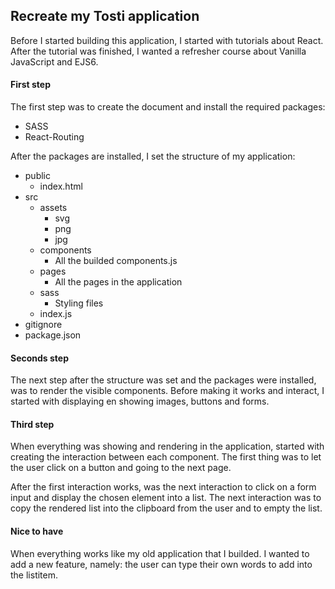 ## Recreate my Tosti application
Before I started building this application, I started with tutorials about React. After the tutorial was finished, I wanted a refresher course about Vanilla JavaScript and EJS6. 

#### First step
The first step was to create the document and install the required packages:
* SASS 
* React-Routing

After the packages are installed, I set the structure of my application:
* public
	* index.html
* src
	* assets
		* svg
		* png
		* jpg
	* components
		* All the builded components.js
	* pages
		* All the pages in the application
	* sass
		* Styling files
	* index.js
* gitignore
* package.json

#### Seconds step
The next step after the structure was set and the packages were installed, was to render the visible components. Before making it works and interact, I started with displaying en showing images, buttons and forms. 

#### Third step
When everything was showing and rendering in the application, started with creating the interaction between each component. The first thing was to let the user click on a button and going to the next page. 

After the first interaction works, was the next interaction to click on a form input and display the chosen element into a list. The next interaction was to copy the rendered list into the clipboard from the user and to empty the list.

#### Nice to have
When everything works like my old application that I builded. I wanted to add a new feature, namely: the user can type their own words to add into the listitem. 
